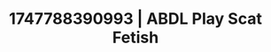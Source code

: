 ---
categories:
- Nerdy seduction
- Face fucking
- Cuckold kink
- Latex & lace
- Office affair
image: /assets/images/1747788390993.jpg
layout: post
seo:
  description: Featured content with premium Scat Fetish, ABDL Play. HD images available.
  keywords: Scat Fetish, ABDL Play
  og_image: /assets/images/1747788390993.jpg
  schema_type: VisualArtwork
tags:
- '#1747788390993'
- Scat Fetish
- ABDL Play
title: 1747788390993 | ABDL Play Scat Fetish
---